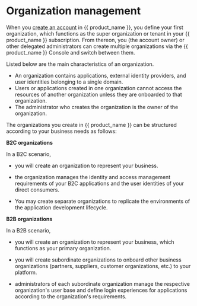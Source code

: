 # Organization management

When you [create an account]({{base_path}}/get-started/create-asgardeo-account/) in {{ product_name }}, you define your first organization, which functions as the super organization or tenant in your {{ product_name }} subscription. From thereon, you (the account owner) or other delegated administrators can create multiple organizations via the {{ product_name }} Console and switch between them.

Listed below are the main characteristics of an organization.
- An organization contains applications, external identity providers, and user identities belonging to a single domain.
- Users or applications created in one organization cannot access the resources of another organization unless they are onboarded to that organization.
- The administrator who creates the organization is the owner of the organization.

The organizations you create in {{ product_name }} can be structured according to your business needs as follows:

**B2C organizations**

In a B2C scenario,

- you will create an organization to represent your business.

- the organization manages the identity and access management requirements of your B2C applications and the user identities of your direct consumers.

- You may create separate organizations to replicate the environments of the application development lifecycle.

**B2B organizations**

In a B2B scenario,

- you will create an organization to represent your business, which functions as your primary organization.

- you will create subordinate organizations to onboard other business organizations (partners, suppliers, customer organizations, etc.) to your platform.

- administrators of each subordinate organization manage the respective organization's user base and define login experiences for applications according to the organization's requirements.

    <!-- Learn more about how {{ product_name }} supports B2B platforms. -->
